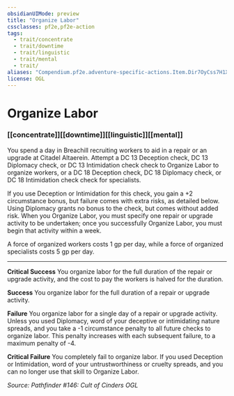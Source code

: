 ```yaml
---
obsidianUIMode: preview
title: "Organize Labor"
cssclasses: pf2e,pf2e-action
tags:
  - trait/concentrate
  - trait/downtime
  - trait/linguistic
  - trait/mental
  - trait/
aliases: "Compendium.pf2e.adventure-specific-actions.Item.Dir7OyCss7H1XQGX"
license: OGL
---
```

# Organize Labor

### [[concentrate]][[downtime]][[linguistic]][[mental]]






You spend a day in Breachill recruiting workers to aid in a repair or an upgrade at Citadel Altaerein. Attempt a DC 13 Deception check, DC 13 Diplomacy check, or DC 13 Intimidation check check to Organize Labor to organize workers, or a DC 18 Deception check, DC 18 Diplomacy check, or DC 18 Intimidation check check for specialists.

If you use Deception or Intimidation for this check, you gain a +2 circumstance bonus, but failure comes with extra risks, as detailed below. Using Diplomacy grants no bonus to the check, but comes without added risk. When you Organize Labor, you must specify one repair or upgrade activity to be undertaken; once you successfully Organize Labor, you must begin that activity within a week.

A force of organized workers costs 1 gp per day, while a force of organized specialists costs 5 gp per day.

* * *

**Critical Success** You organize labor for the full duration of the repair or upgrade activity, and the cost to pay the workers is halved for the duration.

**Success** You organize labor for the full duration of a repair or upgrade activity.

**Failure** You organize labor for a single day of a repair or upgrade activity. Unless you used Diplomacy, word of your deceptive or intimidating nature spreads, and you take a -1 circumstance penalty to all future checks to organize labor. This penalty increases with each subsequent failure, to a maximum penalty of -4.

**Critical Failure** You completely fail to organize labor. If you used Deception or Intimidation, word of your untrustworthiness or cruelty spreads, and you can no longer use that skill to Organize Labor.

*Source: Pathfinder #146: Cult of Cinders*
*OGL*